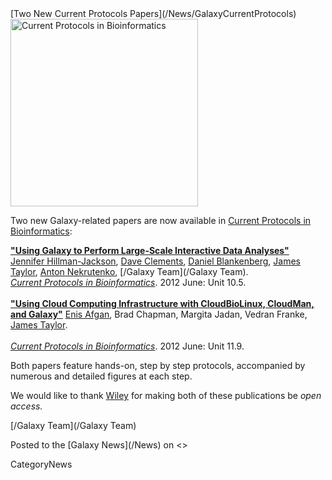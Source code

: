 <div class='newsItemHeader'>[Two New Current Protocols Papers](/News/GalaxyCurrentProtocols)</div>

<div class='right'><a href='http://cda.currentprotocols.com/WileyCDA/CurPro3Category/L1-1000.html'><img src='/Images/Logos/CurrentProtocolsLogo.png' alt='Current Protocols in Bioinformatics' width="300" /></a></div>

Two new Galaxy-related papers are now available in [Current Protocols in Bioinformatics](http://cda.currentprotocols.com/WileyCDA/CurPro3Category/L1-1000.html):

 **["Using Galaxy to Perform Large-Scale Interactive Data Analyses"](http://cda.currentprotocols.com/WileyCDA/CPUnit/refId-bi1005.html)**
  [Jennifer Hillman-Jackson](/JenniferJackson), [Dave Clements](/DaveClements), [Daniel Blankenberg](/Dan), [James Taylor](/JamesTaylor), [Anton Nekrutenko](/anton), [/Galaxy Team](/Galaxy Team).<br />
  *[Current Protocols in Bioinformatics](http://cda.currentprotocols.com/WileyCDA/CurPro3Category/L1-1000.html)*. 2012 June: Unit 10.5.<br /><br />
 **["Using Cloud Computing Infrastructure with CloudBioLinux, CloudMan, and Galaxy"](http://cda.currentprotocols.com/WileyCDA/CPUnit/refId-bi1109.html)**
  [Enis Afgan](/EnisAfgan), Brad Chapman, Margita Jadan, Vedran Franke, [James Taylor](/JamesTaylor).<br />  
  *[Current Protocols in Bioinformatics](http://cda.currentprotocols.com/WileyCDA/CurPro3Category/L1-1000.html)*. 2012 June: Unit 11.9.

Both papers feature hands-on, step by step protocols, accompanied by numerous and detailed figures at each step.

We would like to thank [Wiley](http://wiley.com) for making both of these publications be *open access.*

[/Galaxy Team](/Galaxy Team)

<div class='newsItemFooter'>Posted to the [Galaxy News](/News) on <<Date(2012-06-18T16:46:46Z)>></div>

CategoryNews
